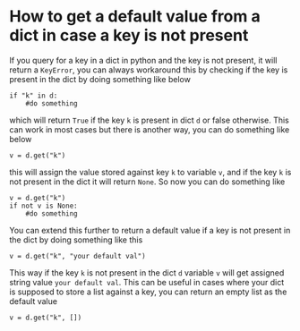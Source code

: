 # How to get a default value from a dict in case a key is not present

If you query for a key in a dict in python and the key is not present, it will return a `KeyError`, you can always workaround this by checking if the key is present in the dict by doing something like below

```
if "k" in d:
    #do something
```

which will return `True` if the key `k` is present in dict `d` or false otherwise. This can work in most cases but there is another way, you can do something like below

```
v = d.get("k")
```

this will assign the value stored against key `k` to variable `v`, and if the key `k` is not present in the dict it will return `None`. So now you can do something like

```
v = d.get("k")
if not v is None:
    #do something
```

You can extend this further to return a default value if a key is not present in the dict by doing something like this

```
v = d.get("k", "your default val")
```

This way if the key `k` is not present in the dict `d` variable `v` will get assigned string value `your default val`. This can be useful in cases where your dict is supposed to store a list against a key, you can return an empty list as the default value

```
v = d.get("k", [])
```
